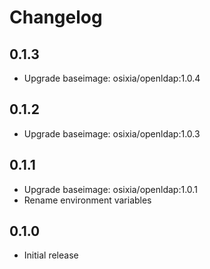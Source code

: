 # Changelog

## 0.1.3
  - Upgrade baseimage: osixia/openldap:1.0.4

## 0.1.2
  - Upgrade baseimage: osixia/openldap:1.0.3

## 0.1.1
  - Upgrade baseimage: osixia/openldap:1.0.1
  - Rename environment variables

## 0.1.0
  - Initial release
